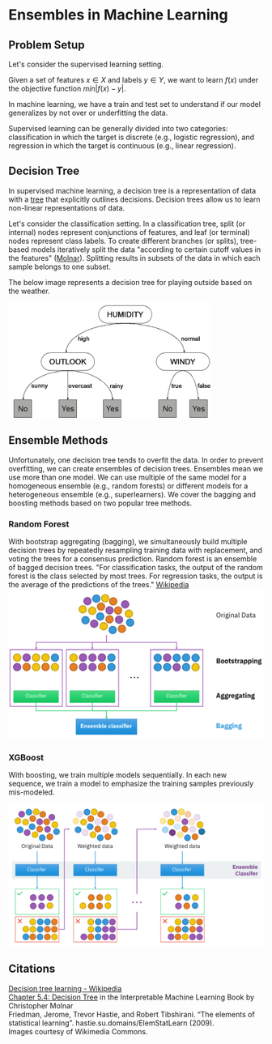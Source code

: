# Ensembles in Machine Learning

## Problem Setup
Let's consider the supervised learning setting.  
  
Given a set of features $x \in X$ and labels $y \in Y$, we want to learn $f(x)$ under the objective function $min \left|f(x)-y \right|$.  

In machine learning, we have a train and test set to understand if our model generalizes by not over or underfitting the data.  

Supervised learning can be generally divided into two categories: classification in which the target is discrete (e.g., logistic regression), and regression in which the target is continuous (e.g., linear regression).

## Decision Tree
In supervised machine learning, a decision tree is a representation of data with a [tree](https://en.wikipedia.org/wiki/Tree_(abstract_data_type)#Terminology) that explicitly outlines decisions. Decision trees allow us to learn non-linear representations of data.  

Let's consider the classification setting. In a classification tree, split (or internal) nodes represent conjunctions of features, and leaf (or terminal) nodes represent class labels. To create different branches (or splits), tree-based models iteratively split the data "according to certain cutoff values in the features" ([Molnar](https://christophm.github.io/interpretable-ml-book/tree.html)). Splitting results in subsets of the data in which each sample belongs to one subset.  

The below image represents a decision tree for playing outside based on the weather. 

![A decision tree for playing outside based on the weather](https://github.com/LeliaPlusPlus/CJIT-ML4CJ/blob/main/recitations/ensembles/imgs/Decision_tree_for_playing_outside.png)

## Ensemble Methods
Unfortunately, one decision tree tends to overfit the data. In order to prevent overfitting, we can create ensembles of decision trees. Ensembles mean we use more than one model. We can use multiple of the same model for a homogeneous ensemble (e.g., random forests) or different models for a heterogeneous ensemble (e.g., superlearners). We cover the bagging and boosting methods based on two popular tree methods. 

### Random Forest
With bootstrap aggregating (bagging), we simultaneously build multiple decision trees by repeatedly resampling training data with replacement, and voting the trees for a consensus prediction. Random forest is an ensemble of bagged decision trees. "For classification tasks, the output of the random forest is the class selected by most trees. For regression tasks, the output is the average of the predictions of the trees." [Wikipedia](https://en.wikipedia.org/wiki/Random_forest)
![A figure demonstrating how bagging works.](https://github.com/LeliaPlusPlus/CJIT-ML4CJ/blob/main/recitations/ensembles/imgs/Ensemble-Bagging.png)

### XGBoost
With boosting, we train multiple models sequentially. In each new sequence, we train a model to emphasize the training samples previously mis-modeled.

![A figure demonstrating how boosting works.](https://github.com/LeliaPlusPlus/CJIT-ML4CJ/blob/main/recitations/ensembles/imgs/Ensemble-Boosting.png)

## Citations
[Decision tree learning - Wikipedia](https://en.wikipedia.org/wiki/Decision_tree_learning)  
[Chapter 5.4: Decision Tree](https://christophm.github.io/interpretable-ml-book/tree.html) in the Interpretable Machine Learning Book by Christopher Molnar  
Friedman, Jerome, Trevor Hastie, and Robert Tibshirani. “The elements of statistical learning”. hastie.su.domains/ElemStatLearn (2009).  
Images courtesy of Wikimedia Commons.

